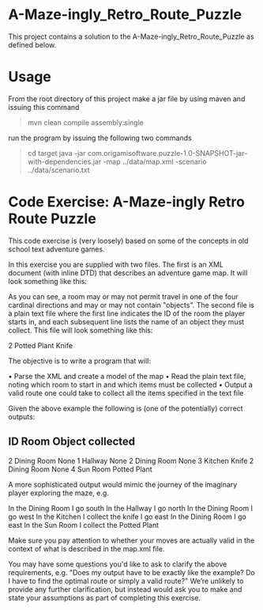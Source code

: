 # A-Maze-ingly_Retro_Route_Puzzle

This project contains a solution to the A-Maze-ingly_Retro_Route_Puzzle
as defined below.


# Usage

From the root directory of this project
make a jar file by using maven and issuing this command 

> mvn clean compile assembly:single

run the program by issuing the following two commands 

> cd target
> java -jar com.origamisoftware.puzzle-1.0-SNAPSHOT-jar-with-dependencies.jar  -map ../data/map.xml  -scenario ../data/scenario.txt


# Code Exercise: A-Maze-ingly Retro Route Puzzle

This code exercise is (very loosely) based on some of the concepts in 
old school text adventure games.

In this exercise you are supplied with two files. 
The first is an XML document (with inline DTD) that describes 
an adventure game map. It will look something like this:

<map>
    <room id="1" name="Hallway" north="2" />
    <room id="2" name="Dining Room" south="1" west="3" east="4"/>   
    <room id="3" name="Kitchen" east="2">
        <object name="Knife"/>
    </room>
    <room id="4" name="Sun Room" west="2">
        <object name="Potted Plant"/>
    </room>
</map>

As you can see, a room may or may not permit travel in one of the four 
cardinal directions and may or may not contain "objects". 
The second file is a plain text file where the first line indicates the
ID of the room the player starts in, and each subsequent line 
lists the name of an object they must collect. 
This file will look something like this:

2
Potted Plant
Knife

The objective is to write a program that will:

•	Parse the XML and create a model of the map
•	Read the plain text file, noting which room to start in
    and which items must be collected
•	Output a valid route one could take to collect all the 
    items specified in the text file

Given the above example the following is (one of the potentially) 
correct outputs:

ID  Room          Object collected
----------------------------------
2   Dining Room   None
1   Hallway       None
2   Dining Room   None
3   Kitchen       Knife
2   Dining Room   None
4   Sun Room      Potted Plant

A more sophisticated output would mimic the journey of the imaginary 
player exploring the maze, e.g.

In the Dining Room
I go south
In the Hallway
I go north
In the Dining Room
I go west
In the Kitchen
I collect the knife
I go east
In the Dining Room
I go east
In the Sun Room
I collect the Potted Plant

Make sure you pay attention to whether your moves are actually 
valid in the context of what is described in the map.xml file.

You may have some questions you'd like to ask to clarify the above 
requirements, e.g. "Does my output have to be exactly like the example?
Do I have to find the optimal route or simply a valid route?" 
We’re unlikely to provide any further clarification,
but instead would ask you to make and state your assumptions 
as part of completing this exercise.

